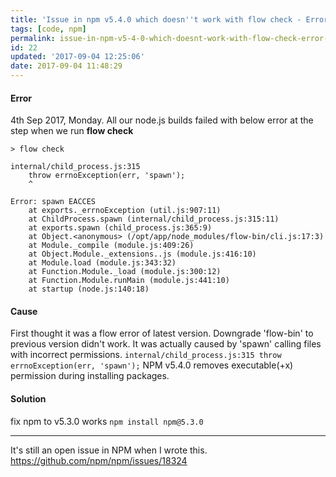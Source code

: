 ```yaml
---
title: 'Issue in npm v5.4.0 which doesn''t work with flow check - Error: spawn EACCES'
tags: [code, npm]
permalink: issue-in-npm-v5-4-0-which-doesnt-work-with-flow-check-error-spawn-eacces
id: 22
updated: '2017-09-04 12:25:06'
date: 2017-09-04 11:48:29
---
```


#### Error
4th Sep 2017, Monday. All our node.js builds failed with below error at the step when we run **flow check**

```
> flow check

internal/child_process.js:315
    throw errnoException(err, 'spawn');
    ^
 
Error: spawn EACCES
    at exports._errnoException (util.js:907:11)
    at ChildProcess.spawn (internal/child_process.js:315:11)
    at exports.spawn (child_process.js:365:9)
    at Object.<anonymous> (/opt/app/node_modules/flow-bin/cli.js:17:3)
    at Module._compile (module.js:409:26)
    at Object.Module._extensions..js (module.js:416:10)
    at Module.load (module.js:343:32)
    at Function.Module._load (module.js:300:12)
    at Function.Module.runMain (module.js:441:10)
    at startup (node.js:140:18)
```
#### Cause
First thought it was a flow error of latest version. Downgrade 'flow-bin' to previous version didn't work. It was actually caused by 'spawn' calling files with incorrect permissions. `internal/child_process.js:315 throw errnoException(err, 'spawn');`
NPM v5.4.0 removes executable(+x) permission during installing packages.

#### Solution
fix npm to v5.3.0 works `npm install npm@5.3.0`

---
It's still an open issue in NPM when I wrote this.
https://github.com/npm/npm/issues/18324
